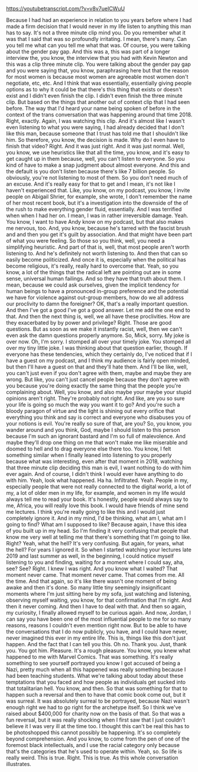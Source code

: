 https://youtubetranscript.com/?v=v8v7ueICWuU

 Because I had had an experience in relation to you years before where I had made a firm decision that I would never in my life listen to anything this man has to say. It's not a three minute clip mind you. Do you remember what it was that I said that was so profoundly irritating. I mean, there's many. Can you tell me what can you tell me what that was. Of course, you were talking about the gender pay gap. And this was a, this was part of a longer interview the, you know, the interview that you had with Kevin Newton and this was a clip three minute clip. You were talking about the gender pay gap and you were saying that, you know, paraphrasing here but that the reason for most women is because most women are agreeable most women don't negotiate, etc, etc. And I think that was essentially, essentially giving people options as to why it could be that there's this thing that exists or doesn't exist and I didn't even finish the clip. I didn't even finish the three minute clip. But based on the things that another out of context clip that I had seen before. The way that I'd heard your name being spoken of before in the context of the trans conversation that was happening around that time 2018. Right, exactly. Again, I was watching this clip. And it's almost like I wasn't even listening to what you were saying, I had already decided that I don't like this man, because someone that I trust has told me that I shouldn't like him. So therefore, you know, the decision is made. Why do I even have to finish that video? Right. And it was just right. And it was just normal. Well, you know, we use heuristics like that all the time, you know, and it's easy to get caught up in them because, well, you can't listen to everyone. So you kind of have to make a snap judgment about almost everyone. And this and the default is you don't listen because there's like 7 billion people. So obviously, you're not listening to most of them. So you don't need much of an excuse. And it's really easy for that to get and I mean, it's not like I haven't experienced that. Like, you know, on my podcast, you know, I invite people on Abigail Shrier, for example, she wrote, I don't remember the name of her most recent book, but it's a investigation into the downside of the of the rush to make everything gender fluid, essentially. And I was terrified when when I had her on. I mean, I was in rather irreversible damage. Yeah. You know, I want to have Andy know on my podcast, but that also makes me nervous, too. And, you know, because he's tarred with the fascist brush and and then you get it's guilt by association. And that might have been part of what you were feeling. So those so you think, well, you need a simplifying heuristic. And part of that is, well, that most people aren't worth listening to. And he's definitely not worth listening to. And then that can so easily become politicized. And once it is, especially when the political has become religious, it's really, really hard to overcome that. Yeah, so you know, a lot of the things that the radical left are pointing out are in some sense, universal human failings. And so they have that truth about them. I mean, because we could ask ourselves, given the implicit tendency for human beings to have a pronounced in-group preference and the potential we have for violence against out-group members, how do we all address our proclivity to damn the foreigner? OK, that's a really important question. And then I've got a good I've got a good answer. Let me add the one end to that. And then the next thing is, well, we all have these proclivities. How are they exacerbated by by power and privilege? Right. Those are good questions. But as soon as we make it instantly racist, well, then we can't even ask the damn questions properly anymore. So, Mick, sorry. My joke is over now. Oh, I'm sorry. I stomped all over your timely joke. You stomped all over my tiny little joke. I was thinking about that question earlier, though. If everyone has these tendencies, which they certainly do, I've noticed that if I have a guest on my podcast, and I think my audience is fairly open minded, but then I'll have a guest on that and they'll hate them. And I'll be like, well, you can't just even if you don't agree with them, maybe and maybe they are wrong. But like, you can't just cancel people because they don't agree with you because you're doing exactly the same thing that the people you're complaining about. Well, you know, and also maybe your maybe your stupid opinions aren't right. They're probably not right. And like, are you so sure your life is going so much the way you want it to go? And you're such a bloody paragon of virtue and the light is shining out every orifice that everything you think and say is correct and everyone who disabuses you of your notions is evil. You're really so sure of that, are you? So, you know, you wander around and you think, God, maybe I should listen to this person because I'm such an ignorant bastard and I'm so full of malevolence. And maybe they'll drop one thing on me that won't make me like miserable and doomed to hell and to drag everyone else there too. You know, I felt something similar when I finally leaned into listening to you properly because what was interesting, even after that moment in 2018, watching that three minute clip deciding this man is evil, I want nothing to do with him ever again. And of course, I didn't think I would ever have anything to do with him. Yeah, look what happened. Ha ha. Infiltrated. Yeah. People in my, especially people that were not really connected to the digital world, a lot of my, a lot of older men in my life, for example, and women in my life would always tell me to read your book. It's honestly, people would always say to me, Africa, you will really love this book. I would have friends of mine send me lectures. I think you're really going to like this and I would just completely ignore it. And in my mind, I'd be thinking, what am I, what am I going to find? What am I supposed to like? Because again, I have this idea of you built up in my head. So I'm finding it very confusing that people that know me very well at telling me that there's something that I'm going to like. Right? Yeah, what the hell? It's very confusing. But again, for years, what the hell? For years I ignored it. So when I started watching your lectures late 2019 and last summer as well, in the beginning, I could notice myself listening to you and finding, waiting for a moment where I could say, aha, see? See? Right. I knew I was right. And you know what I waited? That moment never came. That moment never came. That comes from me. All the time. And that again, so it's like there wasn't one moment of being awake and then it's done. So many little tiny seemingly insignificant moments where I'm just sitting here by my sofa, just watching and listening, observing myself waiting, you know, for that confirmation that I'm right. And then it never coming. And then I have to deal with that. And then so again, my curiosity, I finally allowed myself to be curious again. And now, Jordan, I can say you have been one of the most influential people to me for so many reasons, reasons I couldn't even mention right now. But to be able to have the conversations that I do now publicly, you have, and I could have never, never imagined this ever in my entire life. This is, things like this don't just happen. And the fact that I can tell you this. Oh no. Thank you. Just, thank you. You got him. Pleasure. It's a rough pleasure. You know, you knew what happened to me with Marvel Comics. That was something. It's really something to see yourself portrayed you know I got accused of being a Nazi, pretty much when all this happened was really something because I had been teaching students. What we're talking about today about these temptations that you faced and how people as individuals get sucked into that totalitarian hell. You know, and then. So that was something for that to happen such a reversal and then to have that comic book come out, but it was surreal. It was absolutely surreal to be portrayed, because Nazi wasn't enough right we had to go right for the archetype itself. So I think we've raised about $400,000 for charity now on the basis of that. So that was a fun reversal, but it was really shocking when I first saw that I just couldn't believe it I was very ill at the time too. I thought this can't be real this has to be photoshopped this cannot possibly be happening. It's so completely beyond comprehension. And you know, to come from the pen of one of the foremost black intellectuals, and I use the racial category only because that's the categories that he's used to operate within. Yeah, so. So life is really weird. This is true. Right. This is true. As this whole conversation illustrates.